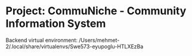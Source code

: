 # Project: CommuNiche - Community Information System

Backend virtual environment: /Users/mehmet-2/.local/share/virtualenvs/Swe573-eyupoglu-HTLXEzBa

